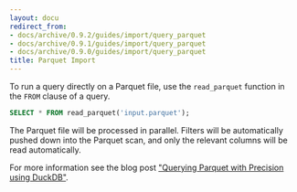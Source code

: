 ```yaml
---
layout: docu
redirect_from:
- docs/archive/0.9.2/guides/import/query_parquet
- docs/archive/0.9.1/guides/import/query_parquet
- docs/archive/0.9.0/guides/import/query_parquet
title: Parquet Import
---
```


To run a query directly on a Parquet file, use the `read_parquet` function in the `FROM` clause of a query. 

```sql
SELECT * FROM read_parquet('input.parquet');
```

The Parquet file will be processed in parallel. Filters will be automatically pushed down into the Parquet scan, and only the relevant columns will be read automatically.

For more information see the blog post ["Querying Parquet with Precision using DuckDB"](/2021/06/25/querying-parquet.html).
